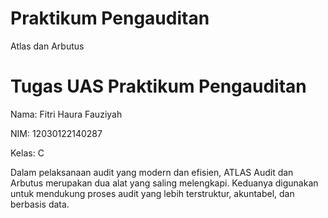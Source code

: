 # Praktikum Pengauditan 
Atlas dan Arbutus
# Tugas UAS Praktikum Pengauditan
Nama: Fitri Haura Fauziyah

NIM: 12030122140287

Kelas: C

Dalam pelaksanaan audit yang modern dan efisien, ATLAS Audit dan Arbutus merupakan dua alat yang saling melengkapi. Keduanya digunakan untuk mendukung proses audit yang lebih terstruktur, akuntabel, dan berbasis data.
